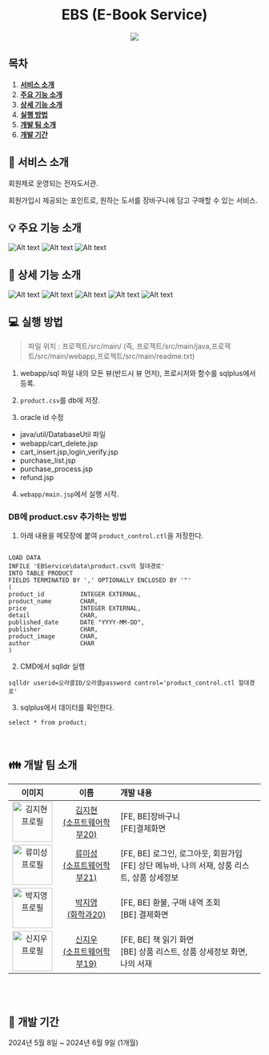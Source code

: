 <div align="center">

# EBS (E-Book Service)

![](webapp/data/src/logo.png)

</div>

## 목차

1. [**서비스 소개**](#1)
2. [**주요 기능 소개**](#2)
3. [**상세 기능 소개**](#3)
4. [**실행 방법**](#4)
5. [**개발 팀 소개**](#5)
6. [**개발 기간**](#6)

<div id="1"></div>

## 🔎 서비스 소개

회원제로 운영되는 전자도서관.

회원가입시 제공되는 포인트로, 원하는 도서를 장바구니에 담고 구매할 수 있는 서비스.

<div id="2"></div>

## 💡 주요 기능 소개

![Alt text](/readme_assets/6.png)
![Alt text](/readme_assets/7.png)
![Alt text](/readme_assets/8.png)

<div id="3"></div>

## 🌟 상세 기능 소개

![Alt text](/readme_assets/10.png)
![Alt text](/readme_assets/11.png)
![Alt text](/readme_assets/12.png)
![Alt text](/readme_assets/13.png)
![Alt text](/readme_assets/14.png)

<div id="4"></div>

## 💻 실행 방법

> 파일 위치 : 프로젝트/src/main/
> (즉, 프로젝트/src/main/java,프로젝트/src/main/webapp,프로젝트/src/main/readme.txt)

1. webapp/sql 파일 내의 모든 뷰(반드시 뷰 먼저), 프로시저와 함수를 sqlplus에서 등록.

2. `product.csv`를 db에 저장.

3. oracle id 수정

- java/util/DatabaseUtil 파일
- webapp/cart_delete.jsp
- cart_insert.jsp,login_verify.jsp
- purchase_list.jsp
- purchase_process.jsp
- refund.jsp

4. `webapp/main.jsp`에서 실행 시작.

### DB에 product.csv 추가하는 방법

1. 아래 내용을 메모장에 붙여 `product_control.ctl`을 저장한다.

```

LOAD DATA
INFILE 'EBService\data\product.csv의 절대경로'
INTO TABLE PRODUCT
FIELDS TERMINATED BY ',' OPTIONALLY ENCLOSED BY '"'
(
product_id          INTEGER EXTERNAL,
product_name        CHAR,
price               INTEGER EXTERNAL,
detail              CHAR,
published_date      DATE "YYYY-MM-DD",
publisher           CHAR,
product_image       CHAR,
author              CHAR
)
```

2. CMD에서 sqlldr 실행

```
sqlldr userid=오라클ID/오라클password control='product_control.ctl 절대경로'
```

3. sqlplus에서 데이터를 확인한다.

```
select * from product;
```

<br />

<div id="5"></div>

## 👪 개발 팀 소개

|                                               이미지                                                |                                           이름                                           | 개발 내용                                                                                        |
| :-------------------------------------------------------------------------------------------------: | :--------------------------------------------------------------------------------------: | :----------------------------------------------------------------------------------------------- |
| <img src="https://avatars.githubusercontent.com/u/79428775?v=4" alt="김지현 프로필" width="80px"/>  |   <a href="https://github.com/jh-01" target="_blank">김지현<br>(소프트웨어학부20)</a>    | [FE, BE]장바구니 <br> [FE]결제화면                                                               |
| <img src="https://avatars.githubusercontent.com/u/128569095?v=4" alt="류미성 프로필" width="80px"/> | <a href="https://github.com/misung-dev" target="_blank">류미성<br>(소프트웨어학부21)</a> | [FE, BE] 로그인, 로그아웃, 회원가입 <br> [FE] 상단 메뉴바, 나의 서재, 상품 리스트, 상품 상세정보 |
| <img src="https://avatars.githubusercontent.com/u/69078515?v=4" alt="박지영 프로필" width="80px"/>  |      <a href="https://github.com/pjy2163" target="_blank">박지영<br>(화학과20)</a>       | [FE, BE] 환불, 구매 내역 조회<br> [BE] 결제화면                                                  |
| <img src="https://avatars.githubusercontent.com/u/65654552?v=4" alt="신지우 프로필" width="80px"/>  |  <a href="https://github.com/shinjw01" target="_blank">신지우<br>(소프트웨어학부19)</a>  | [FE, BE] 책 읽기 화면 <br> [BE] 상품 리스트, 상품 상세정보 화면, 나의 서재                       |

<br />

<br />

<div id="6"></div>

## 📅 개발 기간

2024년 5월 8일 ~ 2024년 6월 9일 (1개월)
